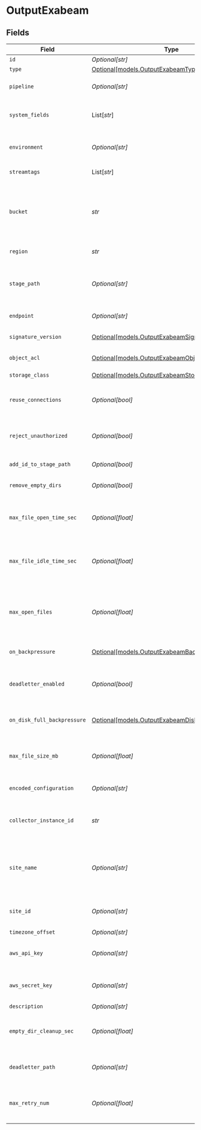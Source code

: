 # OutputExabeam


## Fields

| Field                                                                                                                                                                                           | Type                                                                                                                                                                                            | Required                                                                                                                                                                                        | Description                                                                                                                                                                                     |
| ----------------------------------------------------------------------------------------------------------------------------------------------------------------------------------------------- | ----------------------------------------------------------------------------------------------------------------------------------------------------------------------------------------------- | ----------------------------------------------------------------------------------------------------------------------------------------------------------------------------------------------- | ----------------------------------------------------------------------------------------------------------------------------------------------------------------------------------------------- |
| `id`                                                                                                                                                                                            | *Optional[str]*                                                                                                                                                                                 | :heavy_minus_sign:                                                                                                                                                                              | Unique ID for this output                                                                                                                                                                       |
| `type`                                                                                                                                                                                          | [Optional[models.OutputExabeamType]](../models/outputexabeamtype.md)                                                                                                                            | :heavy_minus_sign:                                                                                                                                                                              | N/A                                                                                                                                                                                             |
| `pipeline`                                                                                                                                                                                      | *Optional[str]*                                                                                                                                                                                 | :heavy_minus_sign:                                                                                                                                                                              | Pipeline to process data before sending out to this output                                                                                                                                      |
| `system_fields`                                                                                                                                                                                 | List[*str*]                                                                                                                                                                                     | :heavy_minus_sign:                                                                                                                                                                              | Fields to automatically add to events, such as cribl_pipe. Supports wildcards.                                                                                                                  |
| `environment`                                                                                                                                                                                   | *Optional[str]*                                                                                                                                                                                 | :heavy_minus_sign:                                                                                                                                                                              | Optionally, enable this config only on a specified Git branch. If empty, will be enabled everywhere.                                                                                            |
| `streamtags`                                                                                                                                                                                    | List[*str*]                                                                                                                                                                                     | :heavy_minus_sign:                                                                                                                                                                              | Tags for filtering and grouping in @{product}                                                                                                                                                   |
| `bucket`                                                                                                                                                                                        | *str*                                                                                                                                                                                           | :heavy_check_mark:                                                                                                                                                                              | Name of the destination bucket. A constant or a JavaScript expression that can only be evaluated at init time. Example of referencing a JavaScript Global Variable: `myBucket-${C.vars.myVar}`. |
| `region`                                                                                                                                                                                        | *str*                                                                                                                                                                                           | :heavy_check_mark:                                                                                                                                                                              | Region where the bucket is located                                                                                                                                                              |
| `stage_path`                                                                                                                                                                                    | *Optional[str]*                                                                                                                                                                                 | :heavy_minus_sign:                                                                                                                                                                              | Filesystem location in which to buffer files, before compressing and moving to final destination. Use performant stable storage.                                                                |
| `endpoint`                                                                                                                                                                                      | *Optional[str]*                                                                                                                                                                                 | :heavy_minus_sign:                                                                                                                                                                              | Google Cloud Storage service endpoint.                                                                                                                                                          |
| `signature_version`                                                                                                                                                                             | [Optional[models.OutputExabeamSignatureVersion]](../models/outputexabeamsignatureversion.md)                                                                                                    | :heavy_minus_sign:                                                                                                                                                                              | Signature version to use for signing Google Cloud Storage requests.                                                                                                                             |
| `object_acl`                                                                                                                                                                                    | [Optional[models.OutputExabeamObjectACL]](../models/outputexabeamobjectacl.md)                                                                                                                  | :heavy_minus_sign:                                                                                                                                                                              | Object ACL to assign to uploaded objects.                                                                                                                                                       |
| `storage_class`                                                                                                                                                                                 | [Optional[models.OutputExabeamStorageClass]](../models/outputexabeamstorageclass.md)                                                                                                            | :heavy_minus_sign:                                                                                                                                                                              | Storage class to select for uploaded objects.                                                                                                                                                   |
| `reuse_connections`                                                                                                                                                                             | *Optional[bool]*                                                                                                                                                                                | :heavy_minus_sign:                                                                                                                                                                              | Whether to reuse connections between requests, which can improve performance.                                                                                                                   |
| `reject_unauthorized`                                                                                                                                                                           | *Optional[bool]*                                                                                                                                                                                | :heavy_minus_sign:                                                                                                                                                                              | Whether to reject certificates that cannot be verified against a valid CA (e.g., self-signed certificates).                                                                                     |
| `add_id_to_stage_path`                                                                                                                                                                          | *Optional[bool]*                                                                                                                                                                                | :heavy_minus_sign:                                                                                                                                                                              | Append output's ID to staging location                                                                                                                                                          |
| `remove_empty_dirs`                                                                                                                                                                             | *Optional[bool]*                                                                                                                                                                                | :heavy_minus_sign:                                                                                                                                                                              | Remove empty staging directories after moving files                                                                                                                                             |
| `max_file_open_time_sec`                                                                                                                                                                        | *Optional[float]*                                                                                                                                                                               | :heavy_minus_sign:                                                                                                                                                                              | Maximum amount of time to write to a file. Files open for longer than this will be closed and moved to final output location.                                                                   |
| `max_file_idle_time_sec`                                                                                                                                                                        | *Optional[float]*                                                                                                                                                                               | :heavy_minus_sign:                                                                                                                                                                              | Maximum amount of time to keep inactive files open. Files open for longer than this will be closed and moved to final output location.                                                          |
| `max_open_files`                                                                                                                                                                                | *Optional[float]*                                                                                                                                                                               | :heavy_minus_sign:                                                                                                                                                                              | Maximum number of files to keep open concurrently. When exceeded, @{product} will close the oldest open files and move them to the final output location.                                       |
| `on_backpressure`                                                                                                                                                                               | [Optional[models.OutputExabeamBackpressureBehavior]](../models/outputexabeambackpressurebehavior.md)                                                                                            | :heavy_minus_sign:                                                                                                                                                                              | Whether to block or drop events when all receivers are exerting backpressure                                                                                                                    |
| `deadletter_enabled`                                                                                                                                                                            | *Optional[bool]*                                                                                                                                                                                | :heavy_minus_sign:                                                                                                                                                                              | If a file fails to move to its final destination after the maximum number of retries, dead-letter it to prevent further errors.                                                                 |
| `on_disk_full_backpressure`                                                                                                                                                                     | [Optional[models.OutputExabeamDiskSpaceProtection]](../models/outputexabeamdiskspaceprotection.md)                                                                                              | :heavy_minus_sign:                                                                                                                                                                              | Whether to block or drop events when disk space is below the global 'Min free disk space' limit                                                                                                 |
| `max_file_size_mb`                                                                                                                                                                              | *Optional[float]*                                                                                                                                                                               | :heavy_minus_sign:                                                                                                                                                                              | Maximum uncompressed output file size. Files of this size will be closed and moved to final output location.                                                                                    |
| `encoded_configuration`                                                                                                                                                                         | *Optional[str]*                                                                                                                                                                                 | :heavy_minus_sign:                                                                                                                                                                              | Enter an encoded string containing Exabeam configurations.                                                                                                                                      |
| `collector_instance_id`                                                                                                                                                                         | *str*                                                                                                                                                                                           | :heavy_check_mark:                                                                                                                                                                              | ID of the Exabeam Collector where data should be sent. Example: 11112222-3333-4444-5555-666677778888<br/>                                                                                       |
| `site_name`                                                                                                                                                                                     | *Optional[str]*                                                                                                                                                                                 | :heavy_minus_sign:                                                                                                                                                                              | Constant or JavaScript expression to create an Exabeam site name. Values that aren't successfully evaluated will be treated as string constants.                                                |
| `site_id`                                                                                                                                                                                       | *Optional[str]*                                                                                                                                                                                 | :heavy_minus_sign:                                                                                                                                                                              | Exabeam site ID. If left blank, @{product} will use the value of the Exabeam site name.                                                                                                         |
| `timezone_offset`                                                                                                                                                                               | *Optional[str]*                                                                                                                                                                                 | :heavy_minus_sign:                                                                                                                                                                              | Exabeam timezone offset.                                                                                                                                                                        |
| `aws_api_key`                                                                                                                                                                                   | *Optional[str]*                                                                                                                                                                                 | :heavy_minus_sign:                                                                                                                                                                              | HMAC access key. Can be a constant or a JavaScript expression, such as `${C.env.GCS_ACCESS_KEY}`.                                                                                               |
| `aws_secret_key`                                                                                                                                                                                | *Optional[str]*                                                                                                                                                                                 | :heavy_minus_sign:                                                                                                                                                                              | HMAC secret. Can be a constant or a JavaScript expression, such as `${C.env.GCS_SECRET}`.                                                                                                       |
| `description`                                                                                                                                                                                   | *Optional[str]*                                                                                                                                                                                 | :heavy_minus_sign:                                                                                                                                                                              | N/A                                                                                                                                                                                             |
| `empty_dir_cleanup_sec`                                                                                                                                                                         | *Optional[float]*                                                                                                                                                                               | :heavy_minus_sign:                                                                                                                                                                              | How frequently, in seconds, to clean up empty directories when 'Remove empty staging dirs' is enabled                                                                                           |
| `deadletter_path`                                                                                                                                                                               | *Optional[str]*                                                                                                                                                                                 | :heavy_minus_sign:                                                                                                                                                                              | Storage location for files that fail to reach their final destination after maximum retries are exceeded                                                                                        |
| `max_retry_num`                                                                                                                                                                                 | *Optional[float]*                                                                                                                                                                               | :heavy_minus_sign:                                                                                                                                                                              | The maximum number of times a file will attempt to move to its final destination before being dead-lettered                                                                                     |